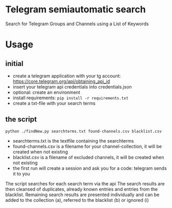 # Telegram semiautomatic search
Search for Telegram Groups and Channels using a List of Keywords

# Usage
## initial
- create a telegram application with your tg account: https://core.telegram.org/api/obtaining_api_id
- insert your telegram api credentials into credentials.json
- optional: create an environment
- install requirements: `pip install -r requirements.txt`
- create a txt-file with your search terms

## the script
`python ./findNew.py searchterms.txt found-channels.csv blacklist.csv`
- searchterms.txt is the textfile containing the searchterms
- found-channels.csv is a filename for your channel-collection, it will be created when not existing
- blacklist.csv is a filename of excluded channels, it will be created when not existing
- the first run will create a session and ask you for a code: telegram sends it to you

The script searches for each search term via the api 
The search results are then cleansed of duplicates, already known entries and entries from the blacklist.
Remaining search results are presented individually and can be added to the collection (a), referred to the blacklist (b) or ignored (i)
